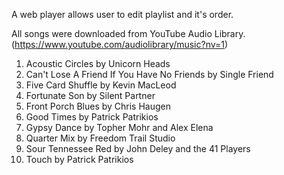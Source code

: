 
A web player allows user to edit playlist and it's order.

All songs were downloaded from YouTube Audio Library.(https://www.youtube.com/audiolibrary/music?nv=1)

1. Acoustic Circles by Unicorn Heads
2. Can't Lose A Friend If You Have No Friends by Single Friend
3. Five Card Shuffle by Kevin MacLeod
4. Fortunate Son by Silent Partner
5. Front Porch Blues by Chris Haugen
6. Good Times by Patrick Patrikios
7. Gypsy Dance by Topher Mohr and Alex Elena
8. Quarter Mix by Freedom Trail Studio
9. Sour Tennessee Red by John Deley and the 41 Players
10. Touch by Patrick Patrikios
